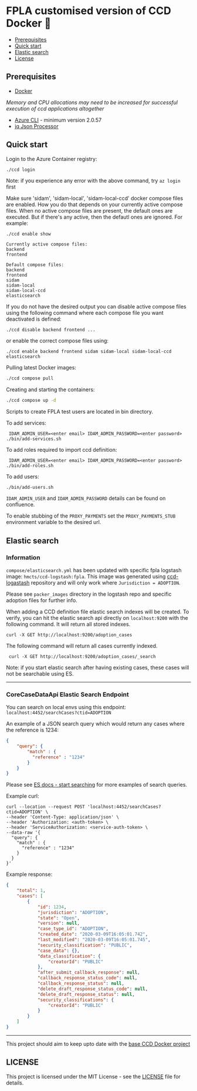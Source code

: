 # FPLA customised version of CCD Docker :whale: 

- [Prerequisites](#prerequisites)
- [Quick start](#quick-start)
- [Elastic search](#elastic-search)
- [License](#license)

## Prerequisites

- [Docker](https://www.docker.com)

*Memory and CPU allocations may need to be increased for successful execution of ccd applications altogether*

- [Azure CLI](https://docs.microsoft.com/en-us/cli/azure/install-azure-cli?view=azure-cli-latest) - minimum version 2.0.57 
- [jq Json Processor](https://stedolan.github.io/jq)

## Quick start
Login to the Azure Container registry:

```bash
./ccd login
```
Note:
if you experience any error with the above command, try `az login` first

Make sure 'sidam', 'sidam-local', 'sidam-local-ccd' docker compose files are enabled. How you do that depends on your currently active compose files. When no active compose files are present, the default ones are executed. But if there's any active, then the defautl ones are ignored. For example:

```shell script
./ccd enable show

Currently active compose files:
backend
frontend

Default compose files:
backend
frontend
sidam
sidam-local
sidam-local-ccd
elasticsearch
```
If you do not have the desired output you can disable active compose files using the following command where each compose file you want deactivated is defined: 

```shell script
./ccd disable backend frontend ...
```

or enable the correct compose files using:

```shell script
./ccd enable backend frontend sidam sidam-local sidam-local-ccd elasticsearch
```

Pulling latest Docker images:

```bash
./ccd compose pull
```

Creating and starting the containers:

```bash
./ccd compose up -d
```

Scripts to create FPLA test users are located in bin directory.

To add services: 

```
 IDAM_ADMIN_USER=<enter email> IDAM_ADMIN_PASSWORD=<enter password> ./bin/add-services.sh
```

To add roles required to import ccd definition: 

```
 IDAM_ADMIN_USER=<enter email> IDAM_ADMIN_PASSWORD=<enter password> ./bin/add-roles.sh
```

To add users: 

```
./bin/add-users.sh
```

`IDAM_ADMIN_USER` and `IDAM_ADMIN_PASSWORD` details can be found on confluence.

To enable stubbing of the ```PROXY_PAYMENTS``` set the ```PROXY_PAYMENTS_STUB``` environment variable to the desired url. 

## Elastic search

### Information
`compose/elasticsearch.yml` has been updated with specific fpla logstash image: `hmcts/ccd-logstash:fpla`. This image
was generated using [ccd-logastash](https://github.com/hmcts/ccd-logstash) repository and will only work where 
`Jurisdiction = ADOPTION`. 

Please see `packer_images` directory in the logstash repo and specific adoption files for further info.

When adding a CCD definition file elastic search indexes will be created. To verify, you can hit the elastic search
api directly on `localhost:9200` with the following command. It will return all stored indexes.
```shell script
curl -X GET http://localhost:9200/adoption_cases
```

The following command will return all cases currently indexed.
```shell script
 curl -X GET http://localhost:9200/adoption_cases/_search
```

Note: if you start elastic search after having existing cases, these cases will not be searchable using ES.

---

### CoreCaseDataApi Elastic Search Endpoint

You can search on local envs using this endpoint: `localhost:4452/searchCases?ctid=ADOPTION`

An example of a JSON search query which would return any cases where the reference is 1234: 
```json
{
    "query": {
        "match" : {
          "reference" : "1234"
        }
    }
}
```

Please see [ES docs - start searching](https://www.elastic.co/guide/en/elasticsearch/reference/current/getting-started-search.html) for more
examples of search queries.

Example curl: 
```shell script
curl --location --request POST 'localhost:4452/searchCases?ctid=ADOPTION' \
--header 'Content-Type: application/json' \
--header 'Authorization: <auth-token> \
--header 'ServiceAuthorization: <service-auth-token> \
--data-raw '{
  "query": {
    "match" : {
      "reference" : "1234"
    }
  }
}'
```

Example response: 
```json
{
    "total": 1,
    "cases": [
        {
            "id": 1234,
            "jurisdiction": "ADOPTION",
            "state": "Open",
            "version": null,
            "case_type_id": "ADOPTION",
            "created_date": "2020-03-09T16:05:01.742",
            "last_modified": "2020-03-09T16:05:01.745",
            "security_classification": "PUBLIC",
            "case_data": {},
            "data_classification": {
                "creatorId": "PUBLIC"
            },
            "after_submit_callback_response": null,
            "callback_response_status_code": null,
            "callback_response_status": null,
            "delete_draft_response_status_code": null,
            "delete_draft_response_status": null,
            "security_classifications": {
                "creatorId": "PUBLIC"
            }
        }
    ]
}

```
----

This project should aim to keep upto date with the [base CCD Docker project](https://github.com/hmcts/ccd-docker)

## LICENSE

This project is licensed under the MIT License - see the [LICENSE](LICENSE.md) file for details.
